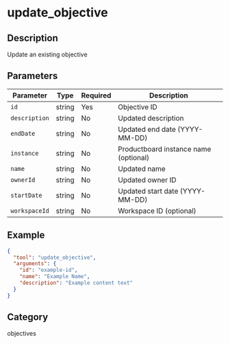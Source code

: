 # update_objective

## Description

Update an existing objective

## Parameters

| Parameter     | Type   | Required | Description                           |
| ------------- | ------ | -------- | ------------------------------------- |
| `id`          | string | Yes      | Objective ID                          |
| `description` | string | No       | Updated description                   |
| `endDate`     | string | No       | Updated end date (YYYY-MM-DD)         |
| `instance`    | string | No       | Productboard instance name (optional) |
| `name`        | string | No       | Updated name                          |
| `ownerId`     | string | No       | Updated owner ID                      |
| `startDate`   | string | No       | Updated start date (YYYY-MM-DD)       |
| `workspaceId` | string | No       | Workspace ID (optional)               |

## Example

```json
{
  "tool": "update_objective",
  "arguments": {
    "id": "example-id",
    "name": "Example Name",
    "description": "Example content text"
  }
}
```

## Category

objectives
